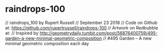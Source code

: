 # raindrops-100

// raindrops_100 by Rupert Russell
// September 23 2018
// Code on Github at: https://github.com/rupertrussell/raindrops-100
// Artwork on Redbubble at: 
// Inspired by http://geometrydaily.tumblr.com/post/56876400759/495-garden-a-new-minimal-geometric-composition
// #495 Garden – A new minimal geometric composition each day

